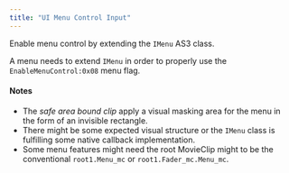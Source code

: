 ```yaml
---
title: "UI Menu Control Input"
---
```


Enable menu control by extending the `IMenu` AS3 class.

A menu needs to extend `IMenu` in order to properly use the `EnableMenuControl:0x08` menu flag.

#### Notes
- The *safe area bound clip* apply a visual masking area for the menu in the form of an invisible rectangle.
- There might be some expected visual structure or the `IMenu` class is fulfilling some native callback implementation.
- Some menu features might need the root MovieClip might to be the conventional `root1.Menu_mc` or `root1.Fader_mc.Menu_mc`.
